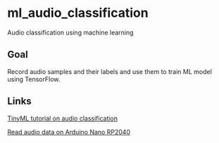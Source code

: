 # ml_audio_classification
 Audio classification using machine learning

## Goal
Record audio samples and their labels and use them to train ML model using TensorFlow.

## Links
[TinyML tutorial on audio classification](https://blog.tensorflow.org/2021/09/TinyML-Audio-for-everyone.html)

[Read audio data on Arduino Nano RP2040](https://docs.arduino.cc/tutorials/nano-rp2040-connect/rp2040-microphone-basics)